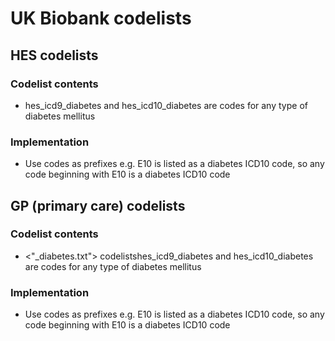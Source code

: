 # UK Biobank codelists

## HES codelists
### Codelist contents
* hes_icd9_diabetes and hes_icd10_diabetes are codes for any type of diabetes mellitus
### Implementation
* Use codes as prefixes e.g. E10 is listed as a diabetes ICD10 code, so any code beginning with E10 is a diabetes ICD10 code

## GP (primary care) codelists
### Codelist contents
* <"_diabetes.txt"> codelistshes_icd9_diabetes and hes_icd10_diabetes are codes for any type of diabetes mellitus
### Implementation
* Use codes as prefixes e.g. E10 is listed as a diabetes ICD10 code, so any code beginning with E10 is a diabetes ICD10 code
